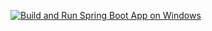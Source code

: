 [![Build and Run Spring Boot App on Windows](https://github.com/sakshivirhajobsearch/springboot-gym-html-app-github-windows/actions/workflows/build-run-windows.yml/badge.svg)](https://github.com/sakshivirhajobsearch/springboot-gym-html-app-github-windows/actions/workflows/build-run-windows.yml)
